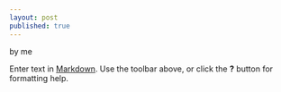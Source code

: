 ```yaml
---
layout: post
published: true
---
```


by me

Enter text in [Markdown](http://daringfireball.net/projects/markdown/). Use the toolbar above, or click the **?** button for formatting help.